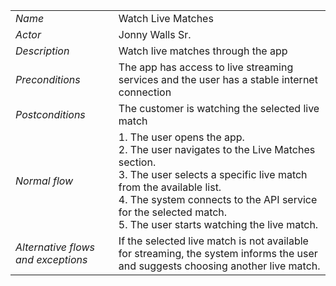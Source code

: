 
|||
| --- | --- |
| *Name* | Watch Live Matches |
| *Actor* | Jonny Walls Sr.|
| *Description* | Watch live matches through the app |
| *Preconditions* | The app has access to live streaming services and the user has a stable internet connection |
| *Postconditions* | The customer is watching the selected live match |
| *Normal flow* |1. The user opens the app.<br>2. The user navigates to the Live Matches section.<br>3. The user selects a specific live match from the available list.<br>4. The system connects to the API service for the selected match.<br>5. The user starts watching the live match. |
| *Alternative flows and exceptions* |If the selected live match is not available for streaming, the system informs the user and suggests choosing another live match.
